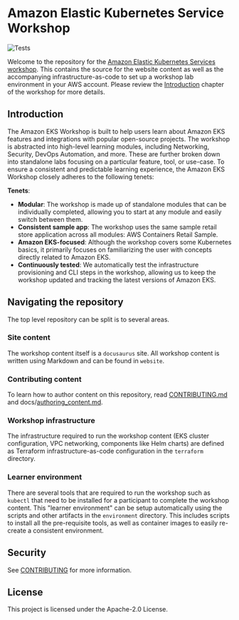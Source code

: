 # Amazon Elastic Kubernetes Service Workshop

![Tests](https://github.com/aws-samples/eks-workshop-v2/actions/workflows/ci.yaml/badge.svg?branch=main)

Welcome to the repository for the [Amazon Elastic Kubernetes Services workshop](https://eksworkshop.com). This contains the source for the website content as well as the accompanying infrastructure-as-code to set up a workshop lab environment in your AWS account. Please review the [Introduction](https://www.eksworkshop.com/docs/introduction/) chapter of the workshop for more details.

## Introduction

The Amazon EKS Workshop is built to help users learn about Amazon EKS features and integrations with popular open-source projects. The workshop is abstracted into high-level learning modules, including Networking, Security, DevOps Automation, and more. These are further broken down into standalone labs focusing on a particular feature, tool, or use-case. To ensure a consistent and predictable learning experience, the Amazon EKS Workshop closely adheres to the following tenets:

**Tenets**:
* **Modular**: The workshop is made up of standalone modules that can be individually completed, allowing you to start at any module and easily switch between them.
* **Consistent sample app**: The workshop uses the same sample retail store application across all modules: AWS Containers Retail Sample.
* **Amazon EKS-focused**: Although the workshop covers some Kubernetes basics, it primarily focuses on familiarizing the user with concepts directly related to Amazon EKS.
* **Continuously tested**: We automatically test the infrastructure provisioning and CLI steps in the workshop, allowing us to keep the workshop updated and tracking the latest versions of Amazon EKS.


## Navigating the repository

The top level repository can be split is to several areas.

### Site content

The workshop content itself is a `docusaurus` site. All workshop content is written using Markdown and can be found in `website`.

### Contributing content

To learn how to author content on this repository, read [CONTRIBUTING.md](CONTRIBUTING.md) and docs/[authoring_content.md](docs/authoring_content.md).

### Workshop infrastructure

The infrastructure required to run the workshop content (EKS cluster configuration, VPC networking, components like Helm charts) are defined as Terraform infrastructure-as-code configuration in the `terraform` directory.

### Learner environment

There are several tools that are required to run the workshop such as `kubectl` that need to be installed for a participant to complete the workshop content. This "learner environment" can be setup automatically using the scripts and other artifacts in the `environment` directory. This includes scripts to install all the pre-requisite tools, as well as container images to easily re-create a consistent environment.

## Security

See [CONTRIBUTING](CONTRIBUTING.md#security-issue-notifications) for more information.

## License

This project is licensed under the Apache-2.0 License.
